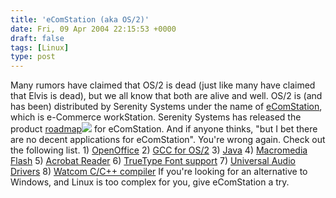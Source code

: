 ```yaml
---
title: 'eComStation (aka OS/2)'
date: Fri, 09 Apr 2004 22:15:53 +0000
draft: false
tags: [Linux]
type: post
---
```


Many rumors have claimed that OS/2 is dead (just like many have claimed that Elvis is dead), but we all know that both are alive and well. OS/2 is (and has been) distributed by Serenity Systems under the name of [eComStation](http://www.ecomstation.com/), which is e-Commerce workStation. Serenity Systems has released the product [roadmap](http://www.ecomstation.com/edp/mod.php?mod=ecsfile&get=21)![](http://jroller.com/resources/jmrodri/acroread.png) for eComStation. And if anyone thinks, "but I bet there are no decent applications for eComStation". You're wrong again. Check out the following list. 1) [OpenOffice](http://www.ecomstation.com/openoffice.phtml?title=OpenOffice.org%201.1.1%20for%20eComStation%20Released) 2) [GCC for OS/2](http://www.innotek.de/products/gccos2/) 3) [Java](http://www.innotek.de/products/javaos2/javaos2general_e.html) 4) [Macromedia Flash](http://www.innotek.de/products/flash/flashnews_e.html) 5) [Acrobat Reader](http://www.innotek.de/products/acrobatos2/acrobatos2general_e.html) 6) [TrueType Font support](http://www.innotek.de/products/ft2lib/ft2libgeneral_e.html) 7) [Universal Audio Drivers](http://www.innotek.de/products/uniaud/general_e.html) 8) [Watcom C/C++ compiler](http://www.openwatcom.org/) If you're looking for an alternative to Windows, and Linux is too complex for you, give eComStation a try.